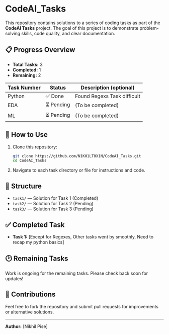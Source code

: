 # CodeAI_Tasks

This repository contains solutions to a series of coding tasks as part of the **CodeAI Tasks** project. The goal of this project is to demonstrate problem-solving skills, code quality, and clear documentation.

## 📋 Progress Overview

- **Total Tasks:** 3
- **Completed:** 1
- **Remaining:** 2

| Task Number | Status     | Description (optional)         |
|-------------|------------|-------------------------------|
| Python      | ✅ Done     | Found Regexs Task difficult |
| EDA         | ⏳ Pending  | (To be completed)              |
| ML          | ⏳ Pending  | (To be completed)              |

## 🚩 How to Use

1. Clone this repository:
   ```bash
   git clone https://github.com/N1KH1LT0X1N/CodeAI_Tasks.git
   cd CodeAI_Tasks
   ```
2. Navigate to each task directory or file for instructions and code.

## 📁 Structure

- `task1/` — Solution for Task 1 (Completed)
- `task2/` — Solution for Task 2 (Pending)
- `task3/` — Solution for Task 3 (Pending)

## ✅ Completed Task

- **Task 1:** [Except for Regexes, Other tasks went by smoothly, Need to recap my python basics]

## 🕑 Remaining Tasks

Work is ongoing for the remaining tasks. Please check back soon for updates!

## 🤝 Contributions

Feel free to fork the repository and submit pull requests for improvements or alternative solutions.

---

**Author:** [Nikhil Pise]  
